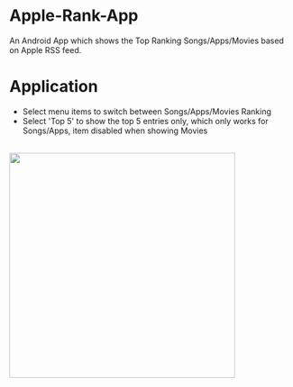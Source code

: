 # Apple-Rank-App
An Android App which shows the Top Ranking Songs/Apps/Movies based on Apple RSS feed.

# Application
- Select menu items to switch between Songs/Apps/Movies Ranking
- Select 'Top 5' to show the top 5 entries only, which only works for Songs/Apps, item disabled when showing Movies
<br/>

<img src="https://github.com/XiplusChenyu/Apple-Rank-App/blob/master/example/img_fixed.gif" width="400" />
